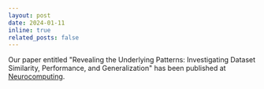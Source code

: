 ```yaml
---
layout: post
date: 2024-01-11
inline: true
related_posts: false
---
```


Our paper entitled "Revealing the Underlying Patterns: Investigating Dataset Similarity, Performance, and Generalization" has been published at <a href="https://www.sciencedirect.com/journal/neurocomputing">Neurocomputing</a>.